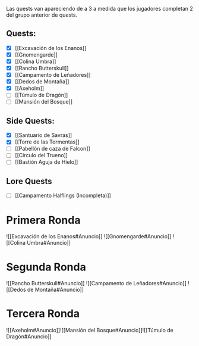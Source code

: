 Las quests van apareciendo de a 3 a medida que los jugadores completan 2 del grupo anterior de quests.
## Quests:
- [x] [[Excavación de los Enanos]]
- [x] [[Gnomengarde]]
- [x] [[Colina Umbra]]
- [x] [[Rancho Butterskull]]
- [x] [[Campamento de Leñadores]]
- [x] [[Dedos de Montaña]]
- [x] [[Axeholm]]
- [ ] [[Túmulo de Dragón]]
- [ ] [[Mansión del Bosque]]
## Side Quests:
- [x] [[Santuario de Savras]]
- [x] [[Torre de las Tormentas]]
- [ ] [[Pabellón de caza de Falcon]]
- [ ] [[Circulo del Trueno]]
- [ ] [[Bastión Aguja de Hielo]]
## Lore Quests
- [ ] [[Campamento Halflings (Incompleta)]]
# Primera Ronda

![[Excavación de los Enanos#Anuncio]] ![[Gnomengarde#Anuncio]] ![[Colina Umbra#Anuncio]]
# Segunda Ronda
![[Rancho Butterskull#Anuncio]] ![[Campamento de Leñadores#Anuncio]] ![[Dedos de Montaña#Anuncio]]
# Tercera Ronda
![[Axeholm#Anuncio]]![[Mansión del Bosque#Anuncio]]![[Túmulo de Dragón#Anuncio]]